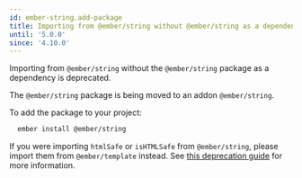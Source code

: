 ```yaml
---
id: ember-string.add-package
title: Importing from @ember/string without @ember/string as a dependency
until: '5.0.0'
since: '4.10.0'
---
```


Importing from `@ember/string` without the `@ember/string` package as a
dependency is deprecated.

The `@ember/string` package is being moved to an addon `@ember/string`.

To add the package to your project:

```bash
  ember install @ember/string
```

If you were importing `htmlSafe` or `isHTMLSafe` from `@ember/string`, please
import them from `@ember/template` instead. See
[this deprecation guide](https://deprecations.emberjs.com/v3.x#toc_ember-string-htmlsafe-ishtmlsafe) for more information.
